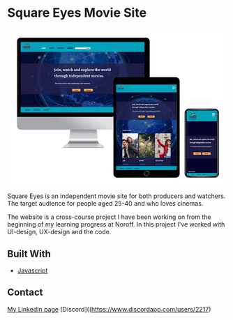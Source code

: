 # Square Eyes Movie Site

![image](images/readme-image/square-eyes.jpg)

Square Eyes is an independent movie site for both producers and watchers. 
The target audience for people aged 25-40 and who loves cinemas. 

The website is a cross-course project I have been working on from the beginning of my learning progress at Noroff. 
In this project I've worked with UI-design, UX-design and the code. 

## Built With

- [Javascript](https://www.javascript.com/)

## Contact

[My LinkedIn page](https://www.linkedin.com/in/maleneivyolsen/)
[Discord]((https://www.discordapp.com/users/2217)
